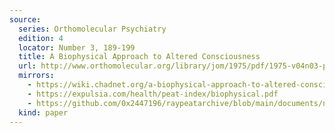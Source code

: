 ```yaml
---
source:
  series: Orthomolecular Psychiatry 
  edition: 4
  locator: Number 3, 189-199
  title: A Biophysical Approach to Altered Consciousness
  url: http://www.orthomolecular.org/library/jom/1975/pdf/1975-v04n03-p189.pdf
  mirrors:
    - https://wiki.chadnet.org/a-biophysical-approach-to-altered-consciousness.pdf
    - https://expulsia.com/health/peat-index/biophysical.pdf
    - https://github.com/0x2447196/raypeatarchive/blob/main/documents/newsletters/a-biophysical-approach-to-altered-consciousness.txt
  kind: paper
---
```

